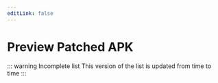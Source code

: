 ```yaml
---
editLink: false
---
```

# Preview Patched APK

::: warning Incomplete list
This version of the list is updated from time to time
:::

<script setup>
import { data as shaders } from './data/Preview.data.ts'
</script>

<ShaderList :shaders="shaders"/>